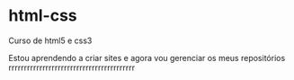 # html-css
 Curso de html5 e css3

 Estou aprendendo a criar sites e agora vou gerenciar os meus repositórios
 rrrrrrrrrrrrrrrrrrrrrrrrrrrrrrrrrrrrrrrrr